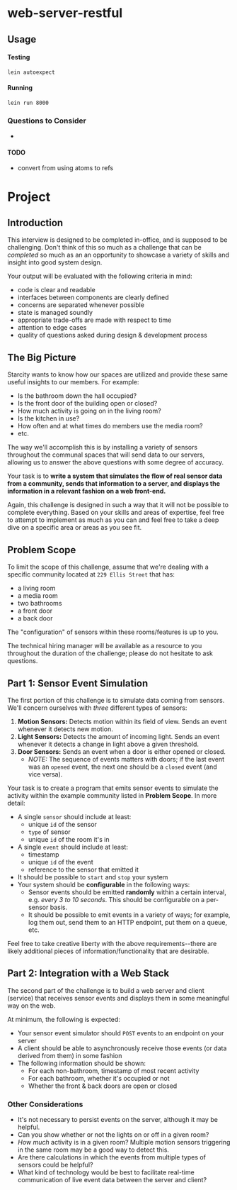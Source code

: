 # web-server-restful

## Usage

#### Testing
```
lein autoexpect
```

#### Running
```
lein run 8000
```

### Questions to Consider

- 
#### TODO

- convert from using atoms to refs

# Project

## Introduction

This interview is designed to be completed in-office, and is supposed to be
challenging. Don't think of this so much as a challenge that can be *completed*
so much as an an opportunity to showcase a variety of skills and insight into
good system design.

Your output will be evaluated with the following criteria in mind:

- code is clear and readable
- interfaces between components are clearly defined
- concerns are separated whenever possible
- state is managed soundly
- appropriate trade-offs are made with respect to time
- attention to edge cases
- quality of questions asked during design & development process

## The Big Picture

Starcity wants to know how our spaces are utilized and provide these same useful
insights to our members. For example:

- Is the bathroom down the hall occupied?
- Is the front door of the building open or closed?
- How much activity is going on in the living room?
- Is the kitchen in use?
- How often and at what times do members use the media room?
- etc.

The way we'll accomplish this is by installing a variety of sensors throughout
the communal spaces that will send data to our servers, allowing us to answer
the above questions with some degree of accuracy.

Your task is to **write a system that simulates the flow of real sensor data
from a community, sends that information to a server, and displays the
information in a relevant fashion on a web front-end.**

Again, this challenge is designed in such a way that it will not be possible to
complete everything. Based on your skills and areas of expertise, feel free to
attempt to implement as much as you can and feel free to take a deep dive on a
specific area or areas as you see fit.

## Problem Scope

To limit the scope of this challenge, assume that we're dealing with a specific
community located at `229 Ellis Street` that has:

- a living room
- a media room
- two bathrooms
- a front door
- a back door

The "configuration" of sensors within these rooms/features is up to you.

The technical hiring manager will be available as a resource to you throughout
the duration of the challenge; please do not hesitate to ask questions.

## Part 1: Sensor Event Simulation

The first portion of this challenge is to simulate data coming from sensors.
We'll concern ourselves with *three* different types of sensors:

1. **Motion Sensors:** Detects motion within its field of view. Sends an event
   whenever it detects new motion.
2. **Light Sensors:** Detects the amount of incoming light. Sends an event
   whenever it detects a change in light above a given threshold.
3. **Door Sensors:** Sends an event when a door is either opened or closed.
    - *NOTE:* The sequence of events matters with doors; if the last event was
      an `opened` event, the next one should be a `closed` event (and vice
      versa).

Your task is to create a program that emits sensor events to simulate the
activity within the example community listed in **Problem Scope**. In more
detail:

- A single `sensor` should include at least:
  + unique `id` of the sensor
  + `type` of sensor
  + unique `id` of the room it's in
- A single `event` should include at least:
  + timestamp
  + unique `id` of the event
  + reference to the sensor that emitted it
- It should be possible to `start` and `stop` your system
- Your system should be **configurable** in the following ways:
  + Sensor events should be emitted **randomly** within a certain interval, e.g.
    *every 3 to 10 seconds*. This should be configurable on a per-sensor basis.
  + It should be possible to emit events in a variety of ways; for example, log
    them out, send them to an HTTP endpoint, put them on a queue, etc.

Feel free to take creative liberty with the above requirements--there are likely
additional pieces of information/functionality that are desirable.

## Part 2: Integration with a Web Stack

The second part of the challenge is to build a web server and client (service)
that receives sensor events and displays them in some meaningful way on the web.

At minimum, the following is expected:

- Your sensor event simulator should `POST` events to an endpoint on your server
- A client should be able to asynchronously receive those events (or data
  derived from them) in some fashion
- The following information should be shown:
  + For each non-bathroom, timestamp of most recent activity
  + For each bathroom, whether it's occupied or not
  + Whether the front & back doors are open or closed

### Other Considerations

- It's not necessary to persist events on the server, although it may be helpful.
- Can you show whether or not the lights on or off in a given room?
- *How much* activity is in a given room? Multiple motion sensors triggering in
  the same room may be a good way to detect this.
- Are there calculations in which the events from multiple types of sensors
  could be helpful?
- What kind of technology would be best to facilitate real-time communication of
  live event data between the server and client?
